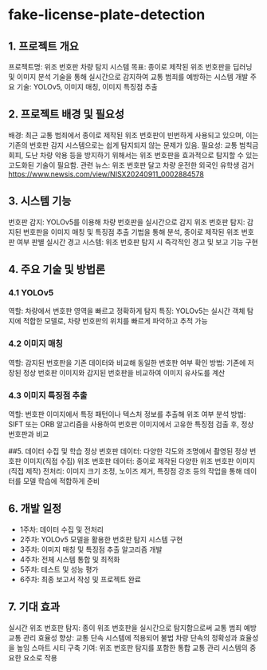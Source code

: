 # fake-license-plate-detection

## 1. 프로젝트 개요
프로젝트명: 위조 번호판 차량 탐지 시스템
목표: 종이로 제작된 위조 번호판을 딥러닝 및 이미지 분석 기술을 통해 실시간으로 감지하여 교통 범죄를 예방하는 시스템 개발
주요 기술: YOLOv5, 이미지 매칭, 이미지 특징점 추출

## 2. 프로젝트 배경 및 필요성
배경: 최근 교통 범죄에서 종이로 제작된 위조 번호판이 빈번하게 사용되고 있으며, 이는 기존의 번호판 감지 시스템으로는 쉽게 탐지되지 않는 문제가 있음.
필요성: 교통 범칙금 회피, 도난 차량 악용 등을 방지하기 위해서는 위조 번호판을 효과적으로 탐지할 수 있는 고도화된 기술이 필요함.
관련 뉴스: 위조 번호판 달고 차량 운전한 외국인 유학생 검거 https://www.newsis.com/view/NISX20240911_0002884578 

## 3. 시스템 기능
번호판 감지: YOLOv5를 이용해 차량 번호판을 실시간으로 감지
위조 번호판 탐지: 감지된 번호판을 이미지 매칭 및 특징점 추출 기법을 통해 분석, 종이로 제작된 위조 번호판 여부 판별
실시간 경고 시스템: 위조 번호판 탐지 시 즉각적인 경고 및 보고 기능 구현

## 4. 주요 기술 및 방법론
### 4.1 YOLOv5
역할: 차량에서 번호판 영역을 빠르고 정확하게 탐지
특징: YOLOv5는 실시간 객체 탐지에 적합한 모델로, 차량 번호판의 위치를 빠르게 파악하고 추적 가능

### 4.2 이미지 매칭
역할: 감지된 번호판을 기존 데이터와 비교해 동일한 번호판 여부 확인
방법: 기존에 저장된 정상 번호판 이미지와 감지된 번호판을 비교하여 이미지 유사도를 계산

### 4.3 이미지 특징점 추출
역할: 번호판 이미지에서 특정 패턴이나 텍스처 정보를 추출해 위조 여부 분석
방법: SIFT 또는 ORB 알고리즘을 사용하여 번호판 이미지에서 고유한 특징점 검출 후, 정상 번호판과 비교

##5. 데이터 수집 및 학습
정상 번호판 데이터: 다양한 각도와 조명에서 촬영된 정상 번호판 이미지(직접 수집)
위조 번호판 데이터: 종이로 제작된 다양한 위조 번호판 이미지(직접 제작)
전처리: 이미지 크기 조정, 노이즈 제거, 특징점 강조 등의 작업을 통해 데이터를 모델 학습에 적합하게 준비

## 6. 개발 일정
- 1주차: 데이터 수집 및 전처리
- 2주차: YOLOv5 모델을 활용한 번호판 탐지 시스템 구현
- 3주차: 이미지 매칭 및 특징점 추출 알고리즘 개발
- 4주차: 전체 시스템 통합 및 최적화
- 5주차: 테스트 및 성능 평가
- 6주차: 최종 보고서 작성 및 프로젝트 완료

## 7. 기대 효과
실시간 위조 번호판 탐지: 종이 위조 번호판을 실시간으로 탐지함으로써 교통 범죄 예방
교통 관리 효율성 향상: 교통 단속 시스템에 적용되어 불법 차량 단속의 정확성과 효율성을 높임
스마트 시티 구축 기여: 위조 번호판 탐지를 포함한 통합 교통 관리 시스템의 중요한 요소로 작용
